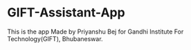 # GIFT-Assistant-App

This is the app Made by Priyanshu Bej for Gandhi Institute For Technology(GIFT), Bhubaneswar.
